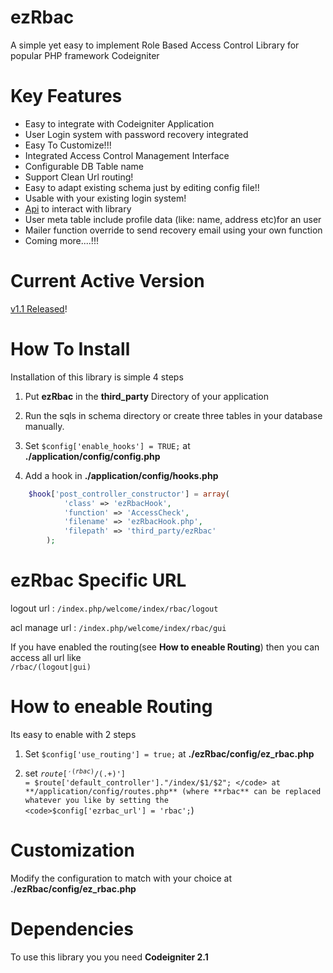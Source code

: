 ezRbac
======
A simple yet easy to implement Role Based Access Control Library for popular PHP framework Codeigniter


Key Features
============
* Easy to integrate with Codeigniter Application
* User Login system with password recovery integrated
* Easy To Customize!!!
* Integrated Access Control Management Interface
* Configurable DB Table name
* Support Clean Url routing!
* Easy to adapt existing schema just by editing config file!!
* Usable with your existing login system!
* [Api](./docs/api.md) to interact with library
* User meta table include profile data (like: name, address etc)for an user
* Mailer function override to send recovery email using your own function
* Coming more....!!!


Current Active Version
======================
[v1.1 Released](https://github.com/xiidea/ezRbac/archive/v1.1.2.zip)!

 
How To Install
==============
Installation of this library is simple 4 steps

1. Put **ezRbac** in the **third_party** Directory of your application

2. Run the sqls in schema directory or create three tables in your database manually.

3. Set <code>$config['enable_hooks'] = TRUE;</code> at **./application/config/config.php**

4. Add a hook in **./application/config/hooks.php**

```php
    $hook['post_controller_constructor'] = array(
            'class' => 'ezRbacHook',
            'function' => 'AccessCheck',
            'filename' => 'ezRbacHook.php',
            'filepath' => 'third_party/ezRbac'
        );
```


ezRbac Specific URL
===================
logout url : <code>/index.php/welcome/index/rbac/logout</code>

acl manage url : <code>/index.php/welcome/index/rbac/gui</code>

If you have enabled the routing(see **How to eneable Routing**) then you can access all url like <code> /rbac/(logout|gui)</code>

How to eneable Routing
======================
Its easy to enable with 2 steps

1. Set <code>$config['use_routing'] = true;</code> at **./ezRbac/config/ez_rbac.php**

2. set <code>$route['^(rbac)/(.+)$'] = $route['default_controller']."/index/$1/$2"; </code> at **/application/config/routes.php** (where **rbac** can be replaced whatever you like by setting the <code>$config['ezrbac_url'] = 'rbac';</code>)

Customization
=============
Modify the configuration to match with your choice at **./ezRbac/config/ez_rbac.php** 


Dependencies
============
To use this library you you need **Codeigniter 2.1**
